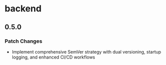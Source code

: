 # backend

## 0.5.0

### Patch Changes

- Implement comprehensive SemVer strategy with dual versioning, startup logging, and enhanced CI/CD workflows
